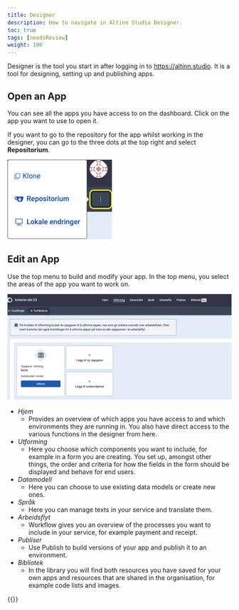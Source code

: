 ```yaml
---
title: Designer
description: How to navigate in Altinn Studio Designer.
toc: true
tags: [needsReview]
weight: 100
---
```


Designer is the tool you start in after logging in to
https://altinn.studio.
It is a tool for designing, setting up and publishing apps.

## Open an App
You can see all the apps you have access to on the dashboard.
Click on the app you want to use to open it.

If you want to go to the repository for the app whilst working in the designer, you can go to the three dots at the top right and select **Repositorium**.

![Profile menu in Designer](designer-profile-menu.png "Link to repository")

## Edit an App

Use the top menu to build and modify your app. In the top menu, you select the areas of the app you want to work on.

![Menus in Altinn Studio Designer](nav-menus.png "Menus in Altinn Studio Designer")

- _Hjem_
  - Provides an overview of which apps you have access to and which environments they are running in. You also have direct access to the various functions in the designer from here.
- _Utforming_
  - Here you choose which components you want to include, for example in a form you are creating. You set up, amongst other things, the order and criteria for how the fields in the form should be displayed and behave for end users.
- _Datamodell_
  - Here you can choose to use existing data models or create new ones.
- _Språk_
  - Here you can manage texts in your service and translate them.
- _Arbeidsflyt_
  - Workflow gives you an overview of the processes you want to include in your service, for example payment and receipt.
- _Publiser_
  - Use Publish to build versions of your app and publish it to an environment.
- _Bibliotek_
  - In the library you will find both resources you have saved for your own apps and resources that are shared in the organisation, for example code lists and images.

{{<children />}}
